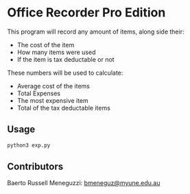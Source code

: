 # Office Recorder Pro Edition
This program will record any amount of items, along side their:
* The cost of the item
* How many items were used
* If the item is tax deductable or not

These numbers will be used to calculate:
* Average cost of the items
* Total Expenses
* The most expensive item
* Total of the tax deductable items

## Usage
```bash
python3 exp.py
```
## Contributors
Baerto Russell Meneguzzi: bmeneguz@myune.edu.au
